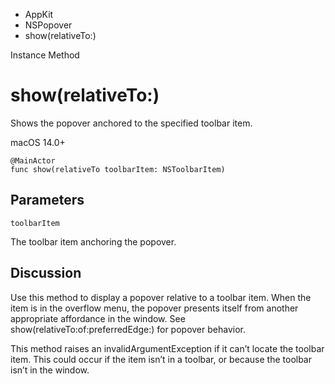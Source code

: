 

- AppKit
- NSPopover
-  show(relativeTo:) 

Instance Method

# show(relativeTo:)

Shows the popover anchored to the specified toolbar item.

macOS 14.0+

``` source
@MainActor
func show(relativeTo toolbarItem: NSToolbarItem)
```

## Parameters 

`toolbarItem`  

The toolbar item anchoring the popover.

## Discussion

Use this method to display a popover relative to a toolbar item. When the item is in the overflow menu, the popover presents itself from another appropriate affordance in the window. See show(relativeTo:of:preferredEdge:) for popover behavior.

This method raises an invalidArgumentException if it can’t locate the toolbar item. This could occur if the item isn’t in a toolbar, or because the toolbar isn’t in the window.

